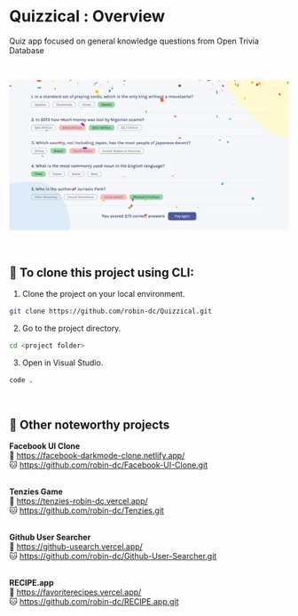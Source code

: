 # Quizzical : Overview
Quiz app focused on general knowledge questions from Open Trivia Database

<br>

<a href="https://quizzicalopen.netlify.app/"><img src='https://github.com/robin-dc/Quizzical/blob/main/public/quizzical_preview.png'></a>

<br>

## 🚀 To clone this project using CLI:
1. Clone the project on your local environment.
```sh
git clone https://github.com/robin-dc/Quizzical.git
```
2. Go to the project directory.
```sh
cd <project folder>
```
3. Open in Visual Studio.
```sh
code .
```

<br>

## 📝 Other noteworthy projects

<strong>Facebook UI Clone</strong><br>
🔗 https://facebook-darkmode-clone.netlify.app/<br>
🐱 https://github.com/robin-dc/Facebook-UI-Clone.git<br><br>

<strong>Tenzies Game</strong><br>
🔗 https://tenzies-robin-dc.vercel.app/ <br>
🐱 https://github.com/robin-dc/Tenzies.git<br><br>

<strong>Github User Searcher</strong><br>
🔗 https://github-usearch.vercel.app/ <br>
🐱 https://github.com/robin-dc/Github-User-Searcher.git<br><br>

<strong>RECIPE.app</strong><br>
🔗 https://favoriterecipes.vercel.app/ <br>
🐱 https://github.com/robin-dc/RECIPE.app.git<br><br>
